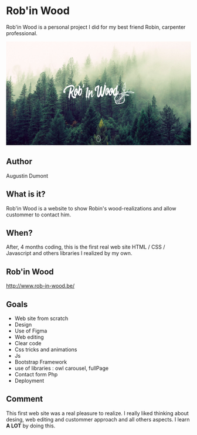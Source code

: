 # Rob'in Wood

Rob'in Wood is a personal project I did for my best friend Robin, carpenter professional.

![Screenshot app](/screenshot.png)

## Author

Augustin Dumont

## What is it?

Rob'in Wood is a website to show Robin's wood-realizations and allow custommer to contact him.

## When?

After, 4 months coding, this is the first real web site HTML / CSS / Javascript and others libraries I realized by my own.

## Rob'in Wood

http://www.rob-in-wood.be/

## Goals

- Web site from scratch
- Design
- Use of Figma
- Web editing
- Clear code
- Css tricks and animations
- Js
- Bootstrap Framework
- use of libraries : owl carousel, fullPage
- Contact form Php
- Deployment

## Comment

This first web site was a real pleasure to realize. I really liked thinking about desing, web editing and custommer approach and all others aspects. I learn **A LOT** by doing this.
